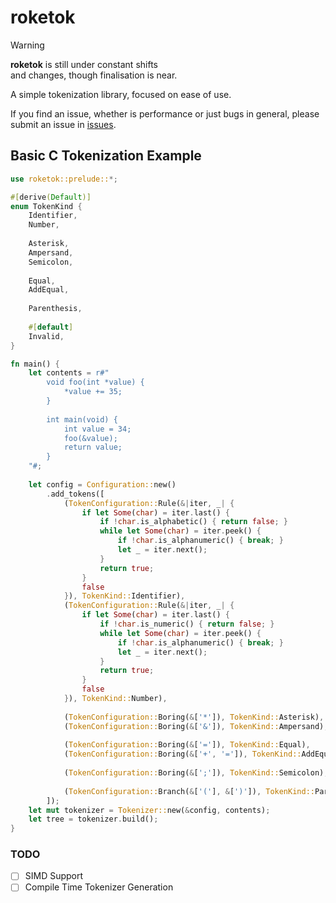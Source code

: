 # roketok

> [!WARNING]
> **roketok** is still under constant shifts \
> and changes, though finalisation is near.

A simple tokenization library, focused on ease of use.

If you find an issue, whether is performance or just bugs in general, please submit an issue in [issues](https://github.com/rok3tt/roketok/issues).

## Basic C Tokenization Example
```rust
use roketok::prelude::*;

#[derive(Default)]
enum TokenKind {
    Identifier,
    Number,
    
    Asterisk,
    Ampersand,
    Semicolon,
    
    Equal,
    AddEqual,
    
    Parenthesis,
    
    #[default]
    Invalid,
}

fn main() {
    let contents = r#"
        void foo(int *value) {
            *value += 35;
        }
        
        int main(void) {
            int value = 34;
            foo(&value);
            return value;
        }
    "#;
    
    let config = Configuration::new()
        .add_tokens([
            (TokenConfiguration::Rule(&|iter, _| {
                if let Some(char) = iter.last() {
                    if !char.is_alphabetic() { return false; }
                    while let Some(char) = iter.peek() {
                        if !char.is_alphanumeric() { break; }
                        let _ = iter.next();
                    }
                    return true;
                }
                false
            }), TokenKind::Identifier),
            (TokenConfiguration::Rule(&|iter, _| {
                if let Some(char) = iter.last() {
                    if !char.is_numeric() { return false; }
                    while let Some(char) = iter.peek() {
                        if !char.is_alphanumeric() { break; }
                        let _ = iter.next();
                    }
                    return true;
                }
                false
            }), TokenKind::Number),
            
            (TokenConfiguration::Boring(&['*']), TokenKind::Asterisk),
            (TokenConfiguration::Boring(&['&']), TokenKind::Ampersand),
            
            (TokenConfiguration::Boring(&['=']), TokenKind::Equal),
            (TokenConfiguration::Boring(&['+', '=']), TokenKind::AddEqual),
            
            (TokenConfiguration::Boring(&[';']), TokenKind::Semicolon),
            
            (TokenConfiguration::Branch(&['('], &[')']), TokenKind::Parenthesis),
        ]);
    let mut tokenizer = Tokenizer::new(&config, contents);
    let tree = tokenizer.build();
}
```

### TODO
- [ ] SIMD Support
- [ ] Compile Time Tokenizer Generation
